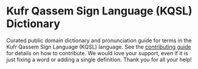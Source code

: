 
# Kufr Qassem Sign Language (KQSL) Dictionary

Curated public domain dictionary and pronunciation guide for terms in the Kufr Qassem Sign Language (KQSL) language. See the [contributing guide](https://github.com/drumworkteam/term/blob/make/.github/contributing.md) for details on how to contribute. We would love your support, even if it is just fixing a word or adding a single definition. Thank you for all your help!